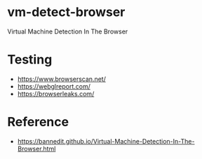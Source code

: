 # vm-detect-browser
Virtual Machine Detection In The Browser

# Testing
- https://www.browserscan.net/
- https://webglreport.com/
- https://browserleaks.com/

# Reference
- https://bannedit.github.io/Virtual-Machine-Detection-In-The-Browser.html
